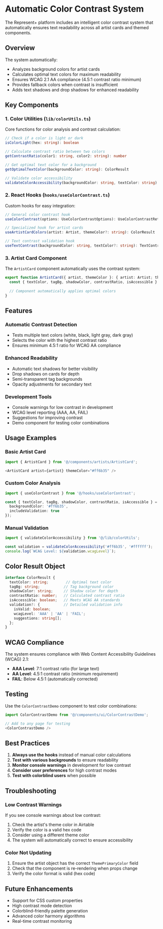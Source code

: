 # Automatic Color Contrast System

The Represent+ platform includes an intelligent color contrast system that automatically ensures text readability across all artist cards and themed components.

## Overview

The system automatically:
- Analyzes background colors for artist cards
- Calculates optimal text colors for maximum readability
- Ensures WCAG 2.1 AA compliance (4.5:1 contrast ratio minimum)
- Provides fallback colors when contrast is insufficient
- Adds text shadows and drop shadows for enhanced readability

## Key Components

### 1. Color Utilities (`lib/colorUtils.ts`)

Core functions for color analysis and contrast calculation:

```typescript
// Check if a color is light or dark
isColorLight(hex: string): boolean

// Calculate contrast ratio between two colors
getContrastRatio(color1: string, color2: string): number

// Get optimal text color for a background
getOptimalTextColor(backgroundColor: string): ColorResult

// Validate color accessibility
validateColorAccessibility(backgroundColor: string, textColor: string): ValidationResult
```

### 2. React Hooks (`hooks/useColorContrast.ts`)

Custom hooks for easy integration:

```typescript
// General color contrast hook
useColorContrast(options: UseColorContrastOptions): UseColorContrastReturn

// Specialized hook for artist cards
useArtistCardColors(artist: Artist, themeColor?: string): ColorResult

// Text contrast validation hook
useTextContrast(backgroundColor: string, textColor?: string): TextContrastResult
```

### 3. Artist Card Component

The `ArtistCard` component automatically uses the contrast system:

```typescript
export function ArtistCard({ artist, themeColor }: { artist: Artist; themeColor?: string }) {
  const { textColor, tagBg, shadowColor, contrastRatio, isAccessible } = useArtistCardColors(artist, themeColor);
  
  // Component automatically applies optimal colors
}
```

## Features

### Automatic Contrast Detection
- Tests multiple text colors (white, black, light gray, dark gray)
- Selects the color with the highest contrast ratio
- Ensures minimum 4.5:1 ratio for WCAG AA compliance

### Enhanced Readability
- Automatic text shadows for better visibility
- Drop shadows on cards for depth
- Semi-transparent tag backgrounds
- Opacity adjustments for secondary text

### Development Tools
- Console warnings for low contrast in development
- WCAG level reporting (AAA, AA, FAIL)
- Suggestions for improving contrast
- Demo component for testing color combinations

## Usage Examples

### Basic Artist Card
```typescript
import { ArtistCard } from '@/components/artists/ArtistCard';

<ArtistCard artist={artist} themeColor="#ff6b35" />
```

### Custom Color Analysis
```typescript
import { useColorContrast } from '@/hooks/useColorContrast';

const { textColor, tagBg, shadowColor, contrastRatio, isAccessible } = useColorContrast({
  backgroundColor: '#ff6b35',
  includeValidation: true
});
```

### Manual Validation
```typescript
import { validateColorAccessibility } from '@/lib/colorUtils';

const validation = validateColorAccessibility('#ff6b35', '#ffffff');
console.log(`WCAG Level: ${validation.wcagLevel}`);
```

## Color Result Object

```typescript
interface ColorResult {
  textColor: string;        // Optimal text color
  tagBg: string;           // Tag background color
  shadowColor: string;     // Shadow color for depth
  contrastRatio: number;   // Calculated contrast ratio
  isAccessible: boolean;   // Meets WCAG AA standards
  validation?: {           // Detailed validation info
    isValid: boolean;
    wcagLevel: 'AAA' | 'AA' | 'FAIL';
    suggestions: string[];
  };
}
```

## WCAG Compliance

The system ensures compliance with Web Content Accessibility Guidelines (WCAG) 2.1:

- **AAA Level**: 7:1 contrast ratio (for large text)
- **AA Level**: 4.5:1 contrast ratio (minimum requirement)
- **FAIL**: Below 4.5:1 (automatically corrected)

## Testing

Use the `ColorContrastDemo` component to test color combinations:

```typescript
import ColorContrastDemo from '@/components/ui/ColorContrastDemo';

// Add to any page for testing
<ColorContrastDemo />
```

## Best Practices

1. **Always use the hooks** instead of manual color calculations
2. **Test with various backgrounds** to ensure readability
3. **Monitor console warnings** in development for low contrast
4. **Consider user preferences** for high contrast modes
5. **Test with colorblind users** when possible

## Troubleshooting

### Low Contrast Warnings
If you see console warnings about low contrast:
1. Check the artist's theme color in Airtable
2. Verify the color is a valid hex code
3. Consider using a different theme color
4. The system will automatically correct to ensure accessibility

### Color Not Updating
1. Ensure the artist object has the correct `ThemePrimaryColor` field
2. Check that the component is re-rendering when props change
3. Verify the color format is valid (hex code)

## Future Enhancements

- Support for CSS custom properties
- High contrast mode detection
- Colorblind-friendly palette generation
- Advanced color harmony algorithms
- Real-time contrast monitoring 